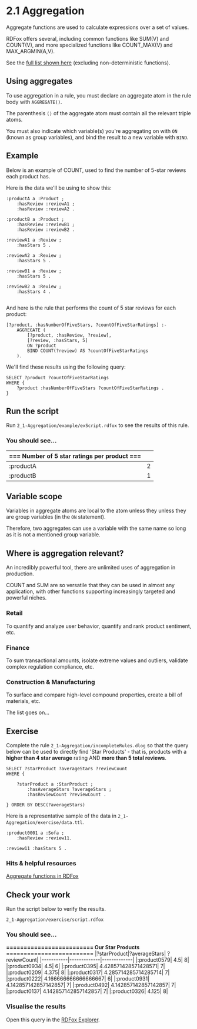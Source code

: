 # 2.1 Aggregation

Aggregate functions are used to calculate expressions over a set of values.

RDFox offers several, including common functions like SUM(V) and COUNT(V), and more specialized functions like COUNT_MAX(V) and MAX_ARGMIN(A,V).

See the [full list shown here](https://docs.oxfordsemantic.tech/querying.html#aggregate-functions) (excluding non-deterministic functions).

## Using aggregates

To use aggregation in a rule, you must declare an aggregate atom in the rule body with `AGGREGATE()`.

The parenthesis `()` of the aggregate atom must contain all the relevant triple atoms.

You must also indicate which variable(s) you're aggregating on with `ON` (known as group variables), and bind the result to a new variable with `BIND`.

## Example

Below is an example of COUNT, used to find the number of 5-star reviews each product has.

Here is the data we'll be using to show this:

```
:productA a :Product ;
    :hasReview :reviewA1 ;
    :hasReview :reviewA2 .

:productB a :Product ;
    :hasReview :reviewB1 ;
    :hasReview :reviewB2 .

:reviewA1 a :Review ;
    :hasStars 5 .

:reviewA2 a :Review ;
    :hasStars 5 .

:reviewB1 a :Review ;
    :hasStars 5 .

:reviewB2 a :Review ;
    :hasStars 4 .
    
```
And here is the rule that performs the count of 5 star reviews for each product:

```
[?product, :hasNumberOfFiveStars, ?countOfFiveStarRatings] :-
    AGGREGATE (
        [?product, :hasReview, ?review],
        [?review, :hasStars, 5]
        ON ?product
        BIND COUNT(?review) AS ?countOfFiveStarRatings
    ).
```

We'll find these results using the following query:
```
SELECT ?product ?countOfFiveStarRatings
WHERE {
    ?product :hasNumberOfFiveStars ?countOfFiveStarRatings .
}
```

## Run the script

Run `2_1-Aggregation/example/exScript.rdfox` to see the results of this rule.

### You should see...

|=== Number of 5 star ratings per product ===||
|-----------|-------------|
|:productA| 2| 
|:productB| 1| 


## Variable scope

Variables in aggregate atoms are local to the atom unless they unless they are group variables (in the `ON` statement).

Therefore, two aggregates can use a variable with the same name so long as it is not a mentioned group variable.


## Where is aggregation relevant?

An incredibly powerful tool, there are unlimited uses of aggregation in production.

COUNT and SUM are so versatile that they can be used in almost any application, with other functions supporting increasingly targeted and powerful niches.

### Retail

To quantify and analyze user behavior, quantify and rank product sentiment, etc.

### Finance

To sum transactional amounts, isolate extreme values and outliers, validate complex regulation compliance, etc.

### Construction & Manufacturing

To surface and compare high-level compound properties, create a bill of materials, etc.

The list goes on...

## Exercise

Complete the rule `2_1-Aggregation/incompleteRules.dlog` so that the query below can be used to directly find 'Star Products' - that is, products with a **higher than 4 star average** rating AND **more than 5 total reviews**.

```
SELECT ?starProduct ?averageStars ?reviewCount
WHERE {

    ?starProduct a :StarProduct ;
        :hasAverageStars ?averageStars ;
        :hasReviewCount ?reviewCount .

} ORDER BY DESC(?averageStars)

```

Here is a representative sample of the data in `2_1-Aggregation/exercise/data.ttl`.

```
:product0001 a :Sofa ;
    :hasReview :review11.

:review11 :hasStars 5 .
```

### Hits & helpful resources

[Aggregate functions in RDFox](https://docs.oxfordsemantic.tech/querying.html#aggregate-functions)

## Check your work

Run the script below to verify the results.

`2_1-Aggregation/exercise/script.rdfox`

### You should see...

**========================= Our Star Products =========================**
|?starProduct|?averageStars|	?reviewCount|
|-----------|-------------|-------------|
|:product0579|	4.5|	8|
|:product0934|	4.5|	6|
|:product0395|	4.428571428571428571|	7|
|:product0209|	4.375|	8|
|:product0317|	4.285714285714285714|	7|
|:product0222|	4.166666666666666667|	6|
|:product0931|	4.142857142857142857|	7|
|:product0492|	4.142857142857142857|	7|
|:product0137|	4.142857142857142857|	7|
|:product0326|	4.125|	8|

### Visualise the results

Open this query in the [RDFox Explorer](http://localhost:12110/console/datastores/explore?datastore=default&query=SELECT%20%3FstarProduct%20%3FaverageStars%20%3FreviewCount%0AWHERE%20%7B%0A%20%20%20%20%3FstarProduct%20a%20%3AStarProduct%20%3B%0A%20%20%20%20%3AhasAverageStars%20%3FaverageStars%20%3B%0A%20%20%20%20%3AhasReviewCount%20%3FreviewCount%20.%0A%7D%20ORDER%20BY%20DESC%28%3FaverageStars%29).
